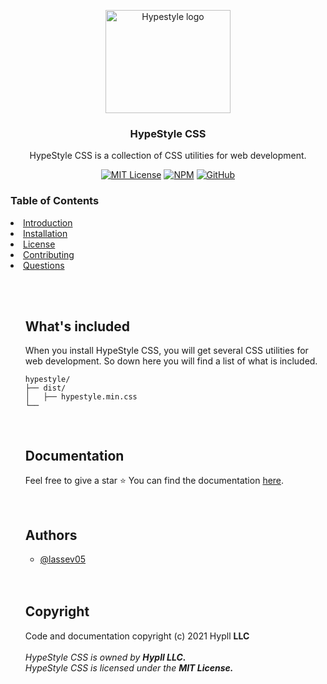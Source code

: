 <p align="center">
  <a href="https://hypestyle.netlify.app">
    <img src="https://hypestyle.netlify.app/img/icon.png" alt="Hypestyle logo" width="200" height="165">
  </a>
</p>

<h3 align="center">HypeStyle CSS</h3>

<p align="center">
  HypeStyle CSS is a collection of CSS utilities for web development.
  <br>

<div align="center">

[![MIT License](https://img.shields.io/apm/l/atomic-design-ui.svg?style=for-the-badge)](https://github.com/lassev05/hypestyle/blob/master/LICENSE)
[![NPM](https://img.shields.io/npm/v/hypestyle?style=for-the-badge)](https://npmjs.com/package/hypestyle)
[![GitHub](https://img.shields.io/github/stars/lassev05/hypestyle?style=for-the-badge)](#)

</div>

### Table of Contents

<li>
    <a href="https://hypestyle.netlify.app/docs">Introduction</a>

</li>

<li>
    <a href="https://hypestyle.netlify.app/docs/#getting-started">Installation</a>
</li>
<li>
    <a href="https://github.com/lassev05/HypeStyle/blob/main/LICENSE">License</a>
</li>
<li>
    <a href="https://github.com/lassev05/HypeStyle/blob/main/CONTRIBUTING.md">Contributing</a>
</li>
<li>
    <a href="https://github.com/lassev05/HypeStyle/discussions/new?category=q-a">Questions</a>
</li>

<ul>

<br>
<br>

## What's included

When you install HypeStyle CSS, you will get several CSS utilities for web development. So down here you will find a list of what is included.

```text
hypestyle/
├── dist/
│   ├── hypestyle.min.css
└──
```

<br>

## Documentation

Feel free to give a star ⭐
You can find the documentation [here](https://hypestyle.netlify.app/docs/).

<br>

## Authors

- [@lassev05](https://www.github.com/lassev05)

<br>
<br>

## Copyright

Code and documentation copyright (c) 2021 Hypll <strong>LLC</strong>
<br>
<br>
<em>HypeStyle CSS is owned by <strong>Hypll LLC.</strong> <em>
<br>
<em>HypeStyle CSS is licensed under the <strong>MIT License.</strong></em>
  
  
  
  

